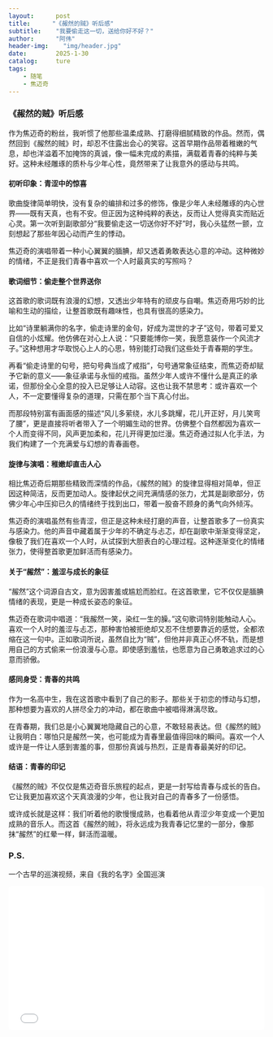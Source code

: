 ```yaml
---
layout:      post
title:      "《赧然的贼》听后感"
subtitle:    "我要偷走这一切，送给你好不好？"
author:      "阿伟"
header-img:    "img/header.jpg"
date:        2025-1-30
catalog:     ture
tags: 
    - 随笔
    - 焦迈奇
---
```


### 《赧然的贼》听后感

作为焦迈奇的粉丝，我听惯了他那些温柔成熟、打磨得细腻精致的作品。然而，偶然回到《赧然的贼》时，却忍不住露出会心的笑容。这首早期作品带着稚嫩的气息，却也洋溢着不加掩饰的真诚，像一幅未完成的素描，满载着青春的纯粹与美好。这种未经雕琢的质朴与少年心性，竟然带来了让我意外的感动与共鸣。

#### **初听印象：青涩中的惊喜**

歌曲旋律简单明快，没有复杂的编排和过多的修饰，像是少年人未经雕琢的内心世界——既有天真，也有不安。但正因为这种纯粹的表达，反而让人觉得真实而贴近心灵。第一次听到副歌部分“我要偷走这一切送你好不好”时，我心头猛然一颤，立刻想起了那些年因心动而产生的悸动。

焦迈奇的演唱带着一种小心翼翼的腼腆，却又透着勇敢表达心意的冲动。这种微妙的情绪，不正是我们青春中喜欢一个人时最真实的写照吗？

#### **歌词细节：偷走整个世界送你**

这首歌的歌词既有浪漫的幻想，又透出少年特有的顽皮与自嘲。焦迈奇用巧妙的比喻和生动的描绘，让整首歌既有趣味性，也具有很高的感染力。

比如“诗里躺满你的名字，偷走诗里的金句，好成为混世的才子”这句，带着可爱又自信的小炫耀。他仿佛在对心上人说：“只要能博你一笑，我愿意装作一个风流才子。”这种想用才华取悦心上人的心思，特别能打动我们这些处于青春期的学生。

再看“偷走诗里的句号，把句号典当成了戒指”，句号通常象征结束，而焦迈奇却赋予它新的意义——象征承诺与永恒的戒指。虽然少年人或许不懂什么是真正的承诺，但那份全心全意的投入已足够让人动容。这也让我不禁思考：或许喜欢一个人，不一定要懂得复杂的道理，只需在那个当下真心付出。

而那段特别富有画面感的描述“风儿多萦绕，水儿多跳耀，花儿开正好，月儿笑弯了腰”，更是直接将听者带入了一个明媚生动的世界。仿佛整个自然都因为喜欢一个人而变得不同，风声更加柔和，花儿开得更加烂漫。焦迈奇通过拟人化手法，为我们构建了一个充满爱与幻想的青春画卷。

#### **旋律与演唱：稚嫩却直击人心**

相比焦迈奇后期那些精致而深情的作品，《赧然的贼》的旋律显得相对简单，但正因这种简洁，反而更加动人。旋律起伏之间充满情感的张力，尤其是副歌部分，仿佛少年心中压抑已久的情绪终于找到出口，带着一股奋不顾身的勇气向外倾泻。

焦迈奇的演唱虽然有些青涩，但正是这种未经打磨的声音，让整首歌多了一份真实与感染力。他的声音中藏着属于少年的不确定与忐忑，却在副歌中渐渐变得坚定，像极了我们在喜欢一个人时，从试探到大胆表白的心理过程。这种逐渐变化的情绪张力，使得整首歌更加鲜活而有感染力。

#### **关于“赧然”：羞涩与成长的象征**

“赧然”这个词源自古文，意为因害羞或尴尬而脸红。在这首歌里，它不仅仅是腼腆情绪的表现，更是一种成长姿态的象征。

焦迈奇在歌词中唱道：“我赧然一笑，染红一生的臊。”这句歌词特别能触动人心。喜欢一个人时的羞涩与忐忑，那种害怕被拒绝却又忍不住想要靠近的感觉，全都浓缩在这一句中。正如歌词所说，虽然自比为“贼”，但他并非真正心怀不轨，而是想用自己的方式偷来一份浪漫与心意。即使感到羞怯，也愿意为自己勇敢追求过的心意而骄傲。

#### **感同身受：青春的共鸣**

作为一名高中生，我在这首歌中看到了自己的影子。那些关于初恋的悸动与幻想，那种想要为喜欢的人拼尽全力的冲动，都在歌曲中被唱得淋漓尽致。

在青春期，我们总是小心翼翼地隐藏自己的心意，不敢轻易表达。但《赧然的贼》让我明白：哪怕只是赧然一笑，也可能成为青春里最值得回味的瞬间。喜欢一个人或许是一件让人感到害羞的事，但那份真诚与热烈，正是青春最美好的印记。

#### **结语：青春的印记**

《赧然的贼》不仅仅是焦迈奇音乐旅程的起点，更是一封写给青春与成长的告白。它让我更加喜欢这个天真浪漫的少年，也让我对自己的青春多了一份感悟。

或许成长就是这样：我们听着他的歌慢慢成熟，也看着他从青涩少年变成一个更加成熟的音乐人。而这首《赧然的贼》，将永远成为我青春记忆里的一部分，像那抹“赧然”的红晕一样，鲜活而温暖。

### P.S.

一个古早的巡演视频，来自《我的名字》全国巡演

<div style="position: relative; width: 100%; padding-bottom: 56.25%; border-radius: 5px; overflow: hidden;">
    <iframe src="//player.bilibili.com/player.html?aid=82289417&bvid=BV1TJ411j7Fz&cid=140785353&page=1"
            scrolling="no"
            frameborder="no"
            allowfullscreen="true"
            style="position: absolute; width: 100%; height: 100%; left: 0; top: 0; border: none;">
    </iframe>
</div>












